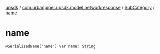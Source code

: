 [upsdk](../../index.md) / [com.urbanpiper.upsdk.model.networkresponse](../index.md) / [SubCategory](index.md) / [name](./name.md)

# name

`@SerializedName("name") var name: `[`String`](https://kotlinlang.org/api/latest/jvm/stdlib/kotlin/-string/index.html)